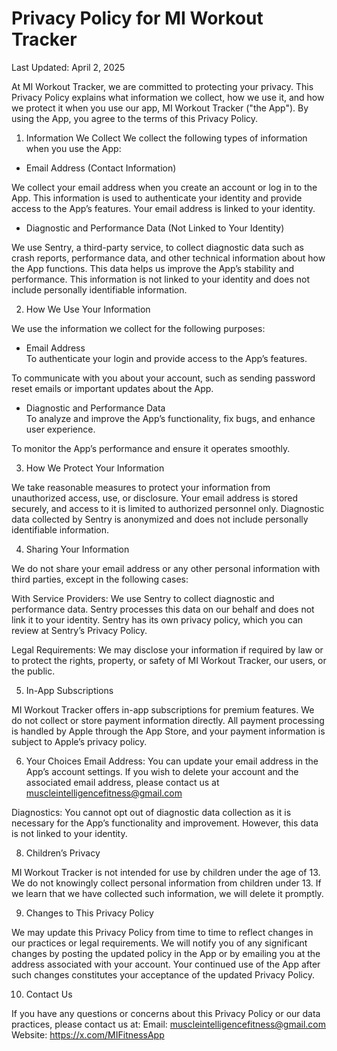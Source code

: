# Privacy Policy for MI Workout Tracker

Last Updated: April 2, 2025

At MI Workout Tracker, we are committed to protecting your privacy. This Privacy Policy explains what information we collect, how we use it, and how we protect it when you use our app, MI Workout Tracker ("the App"). By using the App, you agree to the terms of this Privacy Policy.

1. Information We Collect
We collect the following types of information when you use the App:

- Email Address (Contact Information)
  
We collect your email address when you create an account or log in to the App. This information is used to authenticate your identity and provide access to the App’s features. Your email address is linked to your identity.

- Diagnostic and Performance Data (Not Linked to Your Identity)

We use Sentry, a third-party service, to collect diagnostic data such as crash reports, performance data, and other technical information about how the App functions. This data helps us improve the App’s stability and performance. This information is not linked to your identity and does not include personally identifiable information.

2. How We Use Your Information

We use the information we collect for the following purposes:

- Email Address  
To authenticate your login and provide access to the App’s features.  

To communicate with you about your account, such as sending password reset emails or important updates about the App.

- Diagnostic and Performance Data  
To analyze and improve the App’s functionality, fix bugs, and enhance user experience.  

To monitor the App’s performance and ensure it operates smoothly.

3. How We Protect Your Information
   
We take reasonable measures to protect your information from unauthorized access, use, or disclosure. Your email address is stored securely, and access to it is limited to authorized personnel only. Diagnostic data collected by Sentry is anonymized and does not include personally identifiable information.

4. Sharing Your Information

We do not share your email address or any other personal information with third parties, except in the following cases:

With Service Providers: We use Sentry to collect diagnostic and performance data. Sentry processes this data on our behalf and does not link it to your identity. Sentry has its own privacy policy, which you can review at Sentry’s Privacy Policy.

Legal Requirements: We may disclose your information if required by law or to protect the rights, property, or safety of MI Workout Tracker, our users, or the public.

5. In-App Subscriptions

MI Workout Tracker offers in-app subscriptions for premium features. We do not collect or store payment information directly. All payment processing is handled by Apple through the App Store, and your payment information is subject to Apple’s privacy policy.

6. Your Choices
Email Address: You can update your email address in the App’s account settings. If you wish to delete your account and the associated email address, please contact us at muscleintelligencefitness@gmail.com

Diagnostics: You cannot opt out of diagnostic data collection as it is necessary for the App’s functionality and improvement. However, this data is not linked to your identity.

8. Children’s Privacy

MI Workout Tracker is not intended for use by children under the age of 13. We do not knowingly collect personal information from children under 13. If we learn that we have collected such information, we will delete it promptly.

9. Changes to This Privacy Policy

We may update this Privacy Policy from time to time to reflect changes in our practices or legal requirements. We will notify you of any significant changes by posting the updated policy in the App or by emailing you at the address associated with your account. Your continued use of the App after such changes constitutes your acceptance of the updated Privacy Policy.

10. Contact Us

If you have any questions or concerns about this Privacy Policy or our data practices, please contact us at:
Email: muscleintelligencefitness@gmail.com
Website: https://x.com/MIFitnessApp

